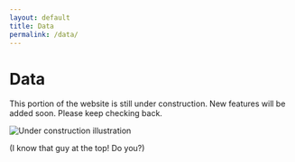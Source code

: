 ```yaml
---
layout: default
title: Data
permalink: /data/
---
```


<div class="section-intro">
  <h1>Data</h1>
  <p>This portion of the website is still under construction. New features will be added soon. Please keep checking back.</p>
  <img src="{{ '/_includes/Under_Construction.png' | relative_url }}" alt="Under construction illustration" loading="lazy">
  <p>(I know that guy at the top! Do you?)</p>
</div>
